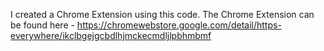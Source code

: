 I created a Chrome Extension using this code. The Chrome Extension can be found here - https://chromewebstore.google.com/detail/https-everywhere/ikclbgejgcbdlhjmckecmdljlpbhmbmf

